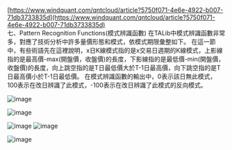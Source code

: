 [https://www.windquant.com/qntcloud/article?5750f071-4e6e-4922-b007-71db3733835d](https://www.windquant.com/qntcloud/article?5750f071-4e6e-4922-b007-71db3733835d)  
七、Pattern Recognition Functions(模式辨識函數) 
在TALib中模式辨識函數非常多，對應了技術分析中許多量價形態和模式，依模式期限彙整如下。 在這一節中，有些術語先在這裡說明，x日K線模式指的是x交易日週期的K線模式，上影線指的是最高價-max(開盤價，收盤價)的長度，下影線指的是最低價-min(開盤價，收盤價)的長度，向上跳空指的是T日最低價大於T-1日最高價，向下跳空指的是T日最高價小於T-1日最低價。
在模式辨識函數的輸出中，0表示該日無此模式，100表示​​在改日辨識了此模式，-100表示​​在改日辨識了此模式的反向模式。

![image](https://github.com/cloudaipro/AI4StockMarket/assets/47704397/ff88e705-cf07-46ab-9717-eee34d40195e)  

![image](https://github.com/cloudaipro/AI4StockMarket/assets/47704397/9c68d601-925c-4327-934b-8c3caec21c11)

![image](https://github.com/cloudaipro/AI4StockMarket/assets/47704397/7eb447cb-b103-4397-b547-c6b2543f8de2)
![image](https://github.com/cloudaipro/AI4StockMarket/assets/47704397/c98d6e87-4ed1-488c-b026-44589565f9bf)

![image](https://github.com/cloudaipro/AI4StockMarket/assets/47704397/000d7feb-b7bb-4a02-af6f-41228ec47a31)
